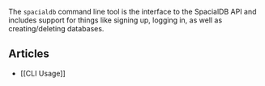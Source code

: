 The `spacialdb` command line tool is the interface to the SpacialDB API and includes support for things like signing up, logging in, as well as creating/deleting databases.

## Articles

* [[CLI Usage]]
